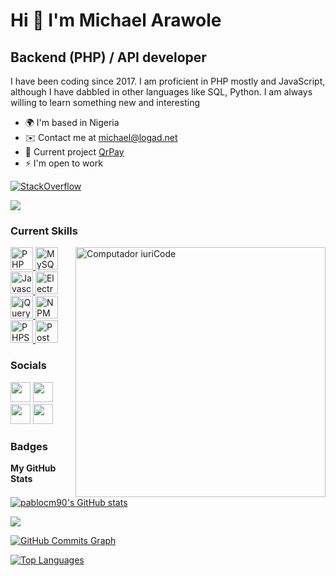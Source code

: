 Hi 👋 I'm Michael Arawole
===================================

Backend (PHP) / API developer
------------------------

I have been coding since 2017. I am proficient in PHP mostly and JavaScript, although I have dabbled in other languages like SQL, Python. I am always willing to learn something new and interesting

* 🌍  I'm based in Nigeria
* ✉️  Contact me at [michael@logad.net](mailto:michael@logad.net)
* 🚀  Current project [QrPay](https://github.com/michael-arawole/qrpay)
* ⚡  I'm open to work

[![StackOverflow](https://stackoverflow-badge.herokuapp.com/api/StackOverflowBadge/12902649)](https://stackoverflow.com/users/12902649/michael)

<a href="https://www.twitter.com/michaelarawole" target="_blank" rel="noreferrer"><img
src="https://img.shields.io/twitter/follow/michaelarawole?logo=twitter&style=for-the-badge&color=22c55e&labelColor=1c1917"
/></a>

### Current Skills

<img src="https://raw.githubusercontent.com/MicaelliMedeiros/micaellimedeiros/master/image/computer-illustration.png" min-width="400px" max-width="400px" width="400px" align="right" alt="Computador iuriCode">

<p align="left">
	<a href="https://www.php.net" target="_blank" rel="noreferrer">
		<img src="https://cdn.jsdelivr.net/gh/devicons/devicon/icons/php/php-original.svg" width="36" height="36" alt="PHP" />
	</a>
	<a href="https://www.mysql.com/" target="_blank" rel="noreferrer">
		<img src="https://cdn.jsdelivr.net/gh/devicons/devicon/icons/mysql/mysql-original.svg" width="36" height="36" alt="MySQL" />
	</a>
	<a href="https://developer.mozilla.org/en-US/docs/Web/JavaScript" target="_blank" rel="noreferrer">
		<img src="https://cdn.jsdelivr.net/gh/devicons/devicon/icons/javascript/javascript-original.svg" width="36" height="36" alt="Javascript" />
	</a>
	<a href="https://www.electronjs.org" target="_blank" rel="noreferrer">
		<img src="https://cdn.jsdelivr.net/gh/devicons/devicon/icons/electron/electron-original.svg" width="36" height="36" alt="Electron JS" />
	</a>
	<a href="https://jquery.com" target="_blank" rel="noreferrer">
		<img src="https://cdn.jsdelivr.net/gh/devicons/devicon/icons/jquery/jquery-original-wordmark.svg" width="36" height="36" alt="jQuery" />
	</a>
	<a href="https://www.npmjs.com" target="_blank" rel="noreferrer">
		<img src="https://cdn.jsdelivr.net/gh/devicons/devicon/icons/npm/npm-original-wordmark.svg" width="36" height="36" alt="NPM" />
	</a>
	<a href="https://www.jetbrains.com/phpstorm/" target="_blank" rel="noreferrer">
		<img src="https://cdn.jsdelivr.net/gh/devicons/devicon/icons/phpstorm/phpstorm-original-wordmark.svg" width="36" height="36" alt="PHPStorm" />
	</a>
	<a href="https://www.postman.com" target="_blank" rel="noreferrer">
		<img src="https://user-images.githubusercontent.com/7853266/44114706-9c72dd08-9fd1-11e8-8d9d-6d9d651c75ad.png" width="36" height="36" alt="Postman" />
	</a>
</p>


### Socials

<p align="left">
	<a href="https://www.github.com/michael-arawole" target="_blank" rel="noreferrer"><img src="https://raw.githubusercontent.com/danielcranney/readme-generator/main/public/icons/socials/github.svg" width="32" height="32" /></a>
	<a href="http://www.instagram.com/michaelthedev" target="_blank" rel="noreferrer"><img src="https://raw.githubusercontent.com/danielcranney/readme-generator/main/public/icons/socials/instagram.svg" width="32" height="32" /></a>
	<a href="https://www.linkedin.com/in/michaelarawole" target="_blank" rel="noreferrer"><img src="https://raw.githubusercontent.com/danielcranney/readme-generator/main/public/icons/socials/linkedin.svg" width="32" height="32" /></a>
	<a href="https://www.twitter.com/michaelarawole" target="_blank" rel="noreferrer"><img src="https://raw.githubusercontent.com/danielcranney/readme-generator/main/public/icons/socials/twitter.svg" width="32" height="32" /></a>
</p>

### Badges

<b>My GitHub Stats</b>

<a href="http://www.github.com/michael-arawole"><img src="https://github-readme-stats.vercel.app/api?username=michael-arawole&show_icons=true&hide=&count_private=true&title_color=14b8a6&text_color=ffffff&icon_color=22c55e&bg_color=1c1917&hide_border=true&show_icons=true" alt="pablocm90's GitHub stats" /></a>

<a href="http://www.github.com/michael-arawole"><img src="https://github-readme-streak-stats.herokuapp.com/?user=michael-arawole&stroke=ffffff&background=1c1917&ring=14b8a6&fire=14b8a6&currStreakNum=ffffff&currStreakLabel=14b8a6&sideNums=ffffff&sideLabels=ffffff&dates=ffffff&hide_border=true" /></a>

<a href="http://www.github.com/michael-arawole"><img src="https://activity-graph.herokuapp.com/graph?username=michael-arawole&bg_color=1c1917&color=ffffff&line=22c55e&point=ffffff&area_color=1c1917&area=true&hide_border=true&custom_title=GitHub%20Commits%20Graph" alt="GitHub Commits Graph" /></a>

<a href="https://github.com/michael-arawole" align="left"><img src="https://github-readme-stats.vercel.app/api/top-langs/?username=michael-arawole&langs_count=10&title_color=3382ed&text_color=ffffff&icon_color=3382ed&bg_color=1c1917&count_private=true&hide_border=true&locale=en&custom_title=Top%20%Languages" alt="Top Languages" /></a>
